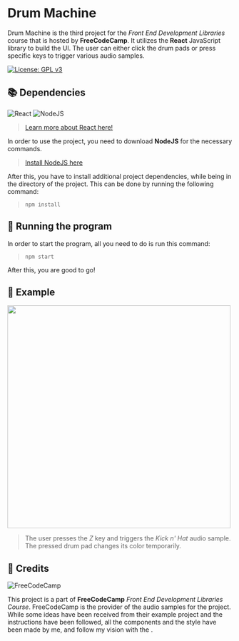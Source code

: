 # Drum Machine

Drum Machine is the third project for the *Front End Development Libraries* course that is hosted by **FreeCodeCamp**.
It utilizes the **React** JavaScript library to build the UI. The user can either click the drum pads or press specific
keys to trigger various audio samples.

[![License: GPL v3](https://img.shields.io/badge/License-GPLv3-blue.svg)](https://www.gnu.org/licenses/gpl-3.0)

📚 Dependencies
---
![React](https://img.shields.io/badge/react-%2320232a.svg?style=for-the-badge&logo=react&logoColor=%2361DAFB)
![NodeJS](https://img.shields.io/badge/node.js-6DA55F?style=for-the-badge&logo=node.js&logoColor=white)

> [Learn more about React here!](https://react.dev/)

In order to use the project, you need to download **NodeJS** for the necessary commands.
> [Install NodeJS here](https://nodejs.org/en/)

After this, you have to install additional project dependencies, while being in the directory of the project.
This can be done by running the following command:
> `npm install`

🚀 Running the program
---

In order to start the program, all you need to do is run this command:
> `npm start`

After this, you are good to go!

👀 Example
---
<div>
  <img src="https://github.com/CaptainCluster/Drum-Machine/assets/121576355/bc717c56-052b-4aef-a8b9-fcb88e7f1218" style="width: 500px; ">
</div>

> The user presses the *Z* key and triggers the *Kick n' Hat* audio sample. The pressed drum pad changes its color temporarily.

🙏 Credits
---
![FreeCodeCamp](https://img.shields.io/badge/Freecodecamp-%23123.svg?&style=for-the-badge&logo=freecodecamp&logoColor=green)

This project is a part of **FreeCodeCamp** *Front End Development Libraries Course*. FreeCodeCamp is the provider of the
audio samples for the project. While some ideas have been received from their example project and the instructions have been 
followed, all the components and the style have been made by me, and follow my vision with the .


